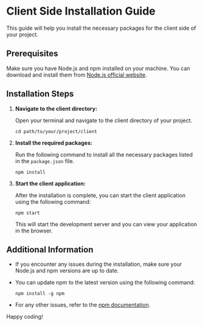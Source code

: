 # Client Side Installation Guide

This guide will help you install the necessary packages for the client side of your project.

## Prerequisites

Make sure you have Node.js and npm installed on your machine. You can download and install them from [Node.js official website](https://nodejs.org/).

## Installation Steps

1. **Navigate to the client directory:**

    Open your terminal and navigate to the client directory of your project.

    ```
    cd path/to/your/project/client
    ```

2. **Install the required packages:**

    Run the following command to install all the necessary packages listed in the `package.json` file.

    ```
    npm install
    ```

3. **Start the client application:**

    After the installation is complete, you can start the client application using the following command:

    ```
    npm start
    ```

    This will start the development server and you can view your application in the browser.

## Additional Information

- If you encounter any issues during the installation, make sure your Node.js and npm versions are up to date.
- You can update npm to the latest version using the following command:

    ```
    npm install -g npm
    ```

- For any other issues, refer to the [npm documentation](https://docs.npmjs.com/).

Happy coding!